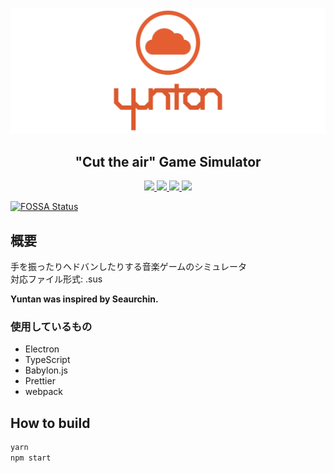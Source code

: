 ![Yuntan-Logo](https://raw.githubusercontent.com/mizucoffee/Yuntan/master/resources/images/yuntan_top.png)

<h2 align="center">"Cut the air" Game Simulator</h2>

<p align="center">
<a alt="code style: prettier" href="https://github.com/prettier/prettier">
  <img src="https://img.shields.io/badge/code_style-prettier-ff69b4.svg">
</a>
<a alt="sus: v2.17.0" href="https://seaurchin.kb10uy.org/wiki/score/format">
  <img src="https://img.shields.io/badge/sus-v2.17.0-blue.svg">
</a>
<a alt="MIT License" href="https://kawakawaritsuki.mit-license.org/">
  <img src="https://img.shields.io/badge/license-MIT-blue.svg">
</a>
<a href="https://app.fossa.io/projects/git%2Bgithub.com%2Fmizucoffee%2FYuntan?ref=badge_shield" alt="FOSSA Status"><img src="https://app.fossa.io/api/projects/git%2Bgithub.com%2Fmizucoffee%2FYuntan.svg?type=shield"/></a>
</p>


[![FOSSA Status](https://app.fossa.io/api/projects/git%2Bgithub.com%2Fmizucoffee%2FYuntan.svg?type=large)](https://app.fossa.io/projects/git%2Bgithub.com%2Fmizucoffee%2FYuntan?ref=badge_large)

## 概要

手を振ったりヘドバンしたりする音楽ゲームのシミュレータ   
対応ファイル形式: .sus

**Yuntan was inspired by Seaurchin.**

### 使用しているもの

- Electron
- TypeScript
- Babylon.js
- Prettier
- webpack

## How to build

```sh
yarn
npm start
```